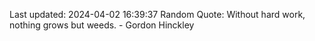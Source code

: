 Last updated: 2024-04-02 16:39:37
Random Quote: Without hard work, nothing grows but weeds. - Gordon Hinckley